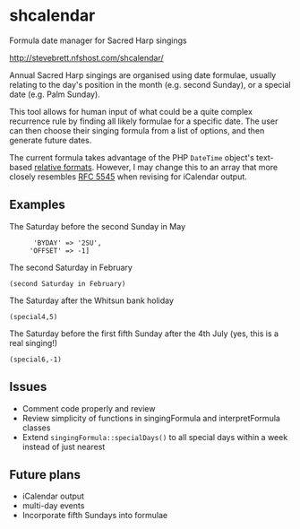 # shcalendar
Formula date manager for Sacred Harp singings

http://stevebrett.nfshost.com/shcalendar/

Annual Sacred Harp singings are organised using date formulae, usually relating to the day's position in the month (e.g. second Sunday), or a special date (e.g. Palm Sunday).

This tool allows for human input of what could be a quite complex recurrence rule by finding all likely formulae for a specific date. The user can then choose their singing formula from a list of options, and then generate future dates.

The current formula takes advantage of the PHP `DateTime` object's text-based [relative formats](http://php.net/manual/en/datetime.formats.relative.php). However, I may change this to an array that more closely resembles [RFC 5545](https://icalendar.org/iCalendar-RFC-5545/3-8-5-3-recurrence-rule.html) when revising for iCalendar output.

## Examples
The Saturday before the second Sunday in May

```['BYMONTH' => 5,
      'BYDAY' => '2SU',
     'OFFSET' => -1]
```

The second Saturday in February

`(second Saturday in February)`

The Saturday after the Whitsun bank holiday

`(special4,5)`

The Saturday before the first fifth Sunday after the 4th July (yes, this is a real singing!)

`(special6,-1)`


## Issues
* Comment code properly and review
* Review simplicity of functions in singingFormula and interpretFormula classes
* Extend `singingFormula::specialDays()` to all special days within a week instead of just nearest

## Future plans
* iCalendar output
* multi-day events
* Incorporate fifth Sundays into formulae
